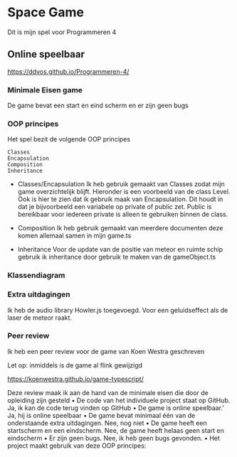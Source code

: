 # Space Game

Dit is mijn spel voor Programmeren 4

## Online speelbaar

https://ddvos.github.io/Programmeren-4/

### Minimale Eisen game 

De game bevat een start en eind scherm en er zijn geen bugs


### OOP principes

Het spel bezit de volgende OOP principes

```
Classes
Encapsulation
Composition
Inheritance
```



* Classes/Encapsulation
Ik heb gebruik gemaakt van Classes zodat mijn game overzichtelijk blijft. Hieronder is een voorbeeld van de class Level. Ook is hier te zien dat ik gebruik maak van Encapsulation. Dit houdt in dat je bijvoorbeeld een variabele op private of public zet. Public is bereikbaar voor iedereen private is alleen te gebruiken binnen de class. 

 


* Composition
Ik heb gebruik gemaakt van meerdere documenten deze komen allemaal samen in mijn game.ts

 



* Inheritance 
Voor de update van de positie van meteor en ruimte schip gebruik ik inheritance door gebruik te maken van de gameObject.ts

 

### Klassendiagram

 



### Extra uitdagingen

Ik heb de audio library  Howler.js toegevoegd. Voor een geluidseffect als de laser de meteor raakt.


### Peer review

Ik heb een peer review voor de game van Koen Westra geschreven

Let op: inmiddels is de game al flink gewijzigd 

https://koenwestra.github.io/game-typescript/

 Deze review maak ik aan de hand van de minimale eisen die door de opleiding zijn gesteld
• De code van het individuele project staat op GitHub.
	Ja, ik kan de code terug vinden op GitHub
• De game is online speelbaar.’
	Ja, hij is online speelbaar
• De game bevat minimaal één van de onderstaande extra uitdagingen.
       Nee, nog niet
• De game heeft een startscherm en een eindscherm.
       Nee, de game heeft helaas geen start en eindscherm
• Er zijn geen bugs.
       Nee, ik heb geen bugs gevonden.
• Het project maakt gebruik van deze OOP principes:

